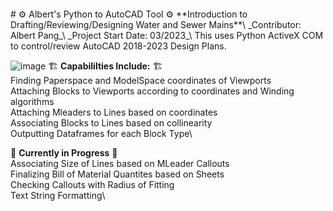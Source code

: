 <p align="center">
  <img src="" />
</p># ⚙️ Albert's Python to AutoCAD Tool ⚙️
**Introduction to Drafting/Reviewing/Designing Water and Sewer Mains**\
_Contributor: Albert Pang_\
_Project Start Date: 03/2023_\
This uses Python ActiveX COM to control/review AutoCAD 2018-2023 Design Plans.

![image](https://user-images.githubusercontent.com/97989034/227644430-44cc053e-2a35-40b3-a768-93f39f918bed.png)
🏗️ **Capabililties Include:** 🏗️ \
  Finding Paperspace and ModelSpace coordinates of Viewports\
  Attaching Blocks to Viewports according to coordinates and Winding algorithms\
  Attaching Mleaders to Lines based on coordinates\
  Associating Blocks to Lines based on collinearity\
  Outputting Dataframes for each Block Type\
  
🚧 **Currently in Progress** 🚧 \
 Associating Size of Lines based on MLeader Callouts\
 Finalizing Bill of Material Quantites based on Sheets\
 Checking Callouts with Radius of Fitting\
 Text String Formatting\
 
